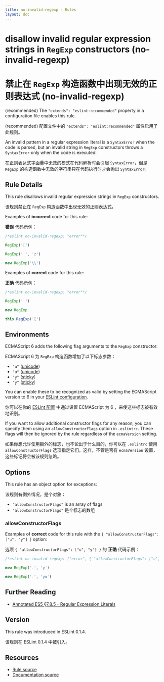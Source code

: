 ```yaml
---
title: no-invalid-regexp - Rules
layout: doc
---
```

<!-- Note: No pull requests accepted for this file. See README.md in the root directory for details. -->

# disallow invalid regular expression strings in `RegExp` constructors (no-invalid-regexp)

# 禁止在 `RegExp` 构造函数中出现无效的正则表达式 (no-invalid-regexp)

(recommended) The `"extends": "eslint:recommended"` property in a configuration file enables this rule.

(recommended) 配置文件中的 `"extends": "eslint:recommended"` 属性启用了此规则。

An invalid pattern in a regular expression literal is a `SyntaxError` when the code is parsed, but an invalid string in `RegExp` constructors throws a `SyntaxError` only when the code is executed.

在正则表达式字面量中无效的模式在代码解析时会引起 `SyntaxError`，但是 `RegExp` 的构造函数中无效的字符串只在代码执行时才会抛出 `SyntaxError`。

## Rule Details

This rule disallows invalid regular expression strings in `RegExp` constructors.

该规则禁止在 `RegExp` 构造函数中出现无效的正则表达式。

Examples of **incorrect** code for this rule:

**错误** 代码示例：

```js
/*eslint no-invalid-regexp: "error"*/

RegExp('[')

RegExp('.', 'z')

new RegExp('\\')
```

Examples of **correct** code for this rule:

**正确** 代码示例：

```js
/*eslint no-invalid-regexp: "error"*/

RegExp('.')

new RegExp

this.RegExp('[')
```

## Environments

ECMAScript 6 adds the following flag arguments to the `RegExp` constructor:

ECMAScript 6 为 `RegExp` 构造函数增加了以下标志参数：

* `"u"` ([unicode](https://people.mozilla.org/~jorendorff/es6-draft.html#sec-get-regexp.prototype.unicode))
* `"u"` ([unicode](https://people.mozilla.org/~jorendorff/es6-draft.html#sec-get-regexp.prototype.unicode))
* `"y"` ([sticky](https://people.mozilla.org/~jorendorff/es6-draft.html#sec-get-regexp.prototype.sticky))
* `"y"` ([sticky](https://people.mozilla.org/~jorendorff/es6-draft.html#sec-get-regexp.prototype.sticky))

You can enable these to be recognized as valid by setting the ECMAScript version to 6 in your [ESLint configuration](../user-guide/configuring).

你可以在你的 [ESLint 配置](../user-guide/configuring) 中通过设置 ECMAScript 为 6 ，来使这些标志被有效地识别。

If you want to allow additional constructor flags for any reason, you can specify them using an `allowConstructorFlags` option in `.eslintrc`. These flags will then be ignored by the rule regardless of the `ecmaVersion` setting.

如果你想允许使用额外的标志，也不论出于什么目的，你可以在 `.eslintrc` 使用 `allowConstructorFlags` 选项指定它们。这样，不管是否有 `ecmaVersion` 设置，这些标记将会被该规则忽略。

## Options

This rule has an object option for exceptions:

该规则有例外情况，是个对象：

* `"allowConstructorFlags"` is an array of flags
* `"allowConstructorFlags"` 是个标志的数组

### allowConstructorFlags

Examples of **correct** code for this rule with the `{ "allowConstructorFlags": ["u", "y"] }` option:

选项 `{ "allowConstructorFlags": ["u", "y"] }` 的 **正确** 代码示例：

```js
/*eslint no-invalid-regexp: ["error", { "allowConstructorFlags": ["u", "y"] }]*/

new RegExp('.', 'y')

new RegExp('.', 'yu')
```

## Further Reading

* [Annotated ES5 §7.8.5 - Regular Expression Literals](http://es5.github.io/#x7.8.5)

## Version

This rule was introduced in ESLint 0.1.4.

该规则在 ESLint 0.1.4 中被引入。

## Resources

* [Rule source](https://github.com/eslint/eslint/tree/master/lib/rules/no-invalid-regexp.js)
* [Documentation source](https://github.com/eslint/eslint/tree/master/docs/rules/no-invalid-regexp.md)

